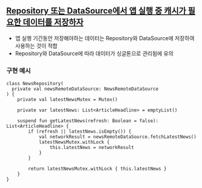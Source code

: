## [Repository 또는 DataSource에서 앱 실행 중 캐시가 필요한 데이터를 저장하자](https://developer.android.com/topic/architecture/data-layer#caches)
- 앱 실행 기간동안 저장해야하는 데이터는 Repository와 DataSource에 저장하여 사용하는 것이 적합
- Repository와 DataSource에 따라 데이터가 싱글톤으로 관리됨에 유의
### 구현 예시
```
class NewsRepository(
  private val newsRemoteDataSource: NewsRemoteDataSource
) {
    private val latestNewsMutex = Mutex()

    private var latestNews: List<ArticleHeadline> = emptyList()

    suspend fun getLatestNews(refresh: Boolean = false): List<ArticleHeadline> {
        if (refresh || latestNews.isEmpty()) {
            val networkResult = newsRemoteDataSource.fetchLatestNews()
            latestNewsMutex.withLock {
                this.latestNews = networkResult
            }
        }

        return latestNewsMutex.withLock { this.latestNews }
    }
}
```
